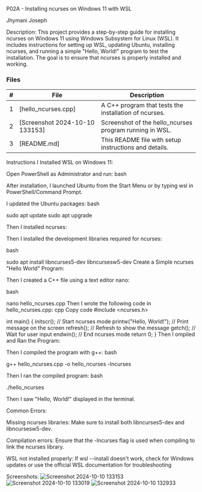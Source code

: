 P02A - Installing ncurses on Windows 11 with WSL

Jhymani Joseph

Description:
This project provides a step-by-step guide for installing ncurses on Windows 11 using Windows Subsystem for Linux (WSL). It includes instructions for setting up WSL, updating Ubuntu, installing ncurses, and running a simple "Hello, World!" program to test the installation. The goal is to ensure that ncurses is properly installed and working.

### Files

|   #   | File            | Description                                        |
| :---: | --------------- | -------------------------------------------------- |
|   1   | [hello_ncurses.cpp] |A C++ program that tests the installation of ncurses. |
|   2   | [Screenshot 2024-10-10 133153] |Screenshot of the hello_ncurses program running in WSL. |
|   3   | [README.md] |This README file with setup instructions and details.|


Instructions
I Installed WSL on Windows 11:

Open PowerShell as Administrator and run:
bash

After installation, I launched Ubuntu from the Start Menu or by typing wsl in PowerShell/Command Prompt.

I updated the Ubuntu packages:
bash

sudo apt update
sudo apt upgrade

Then I installed ncurses:

Then I installed the development libraries required for ncurses:

bash

sudo apt install libncurses5-dev libncursesw5-dev
Create a Simple ncurses "Hello World" Program:

Then I created a C++ file using a text editor nano:

bash

nano hello_ncurses.cpp
Then I wrote the following code in hello_ncurses.cpp:
cpp
Copy code
#include <ncurses.h>

int main() {
    initscr();            // Start ncurses mode
    printw("Hello, World!"); // Print message on the screen
    refresh();            // Refresh to show the message
    getch();              // Wait for user input
    endwin();             // End ncurses mode
    return 0;
}
Then I ompiled and Ran the Program:

Then I compiled the program with g++:
bash

g++ hello_ncurses.cpp -o hello_ncurses -lncurses

Then I ran the compiled program:
bash

./hello_ncurses

Then I saw "Hello, World!" displayed in the terminal.

Common Errors:

Missing ncurses libraries: Make sure to install both libncurses5-dev and libncursesw5-dev.

Compilation errors: Ensure that the -lncurses flag is used when compiling to link the ncurses library.

WSL not installed properly: If wsl --install doesn't work, check for Windows updates or use the official WSL documentation for troubleshooting

Screenshots:
![Screenshot 2024-10-10 133153](https://github.com/user-attachments/assets/63997b26-a45a-4b5f-a9fa-31a9a4b3a5cb)
![Screenshot 2024-10-10 133019](https://github.com/user-attachments/assets/c9591d64-8916-4535-8693-2b4b435ad96a)
![Screenshot 2024-10-10 132933](https://github.com/user-attachments/assets/8c5a5c92-4519-4e54-900a-f07924ed6f4a)
